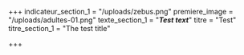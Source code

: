 +++
indicateur_section_1 = "/uploads/zebus.png"
premiere_image = "/uploads/adultes-01.png"
texte_section_1 = "**_Test text_**"
titre = "Test"
titre_section_1 = "The test title"

+++
